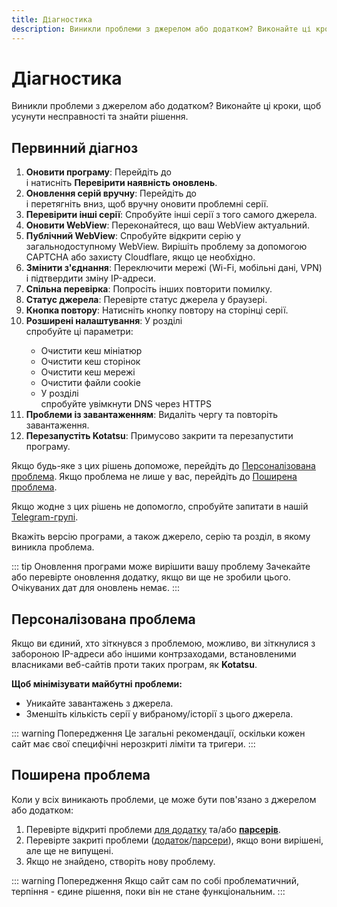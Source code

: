 ```yaml
---
title: Діагностика
description: Виникли проблеми з джерелом або додатком? Виконайте ці кроки, щоб усунути несправності та знайти рішення.
---
```


# Діагностика

Виникли проблеми з джерелом або додатком? Виконайте ці кроки, щоб усунути несправності та знайти рішення.

## Первинний діагноз

1. **Оновити програму**: Перейдіть до <nav to="about"> і натисніть **Перевірити наявність оновлень**.
1. **Оновлення серій вручну**: Перейдіть до <nav to="main_feed"> і перетягніть вниз, щоб вручну оновити проблемні серії.
1. **Перевірити інші серії**: Спробуйте інші серії з того самого джерела.
1. **Оновити WebView**: Переконайтеся, що ваш WebView актуальний.
1. **Публічний WebView**: Спробуйте відкрити серію у загальнодоступному WebView. Вирішіть проблему за допомогою CAPTCHA або захисту Cloudflare, якщо це необхідно.
1. **Змінити з'єднання**: Переключити мережі (Wi-Fi, мобільні дані, VPN) і підтвердити зміну IP-адреси.
1. **Спільна перевірка**: Попросіть інших повторити помилку.
1. **Статус джерела**: Перевірте статус джерела у браузері.
1. **Кнопка повтору**: Натисніть кнопку повтору на сторінці серії.
1. **Розширені налаштування**: У розділі <nav to="data"> спробуйте ці параметри:
    - Очистити кеш мініатюр
    - Очистити кеш сторінок
    - Очистити кеш мережі
    - Очистити файли cookie
    - У розділі <nav to="network"> спробуйте увімкнути DNS через HTTPS
1. **Проблеми із завантаженням**: Видаліть чергу та повторіть завантаження.
1. **Перезапустіть Kotatsu**: Примусово закрити та перезапустити програму.

Якщо будь-яке з цих рішень допоможе, перейдіть до [Персоналізована проблема](#personalized-issue).
Якщо проблема не лише у вас, перейдіть до [Поширена проблема](#widespread-issue).

Якщо жодне з цих рішень не допомогло, спробуйте запитати в нашій [Telegram-групі](https://t.me/kotatsuapp).

Вкажіть версію програми, а також джерело, серію та розділ, в якому виникла проблема.

::: tip Оновлення програми може вирішити вашу проблему
Зачекайте або перевірте оновлення додатку, якщо ви ще не зробили цього.
Очікуваних дат для оновлень немає.
:::

## Персоналізована проблема
Якщо ви єдиний, хто зіткнувся з проблемою, можливо, ви зіткнулися з забороною IP-адреси або іншими контрзаходами, встановленими власниками веб-сайтів проти таких програм, як **Kotatsu**.

**Щоб мінімізувати майбутні проблеми:**
- Уникайте завантажень з джерела.
- Зменшіть кількість серії у вибраному/історії з цього джерела.

::: warning Попередження
Це загальні рекомендації, оскільки кожен сайт має свої специфічні нерозкриті ліміти та тригери.
:::

## Поширена проблема
Коли у всіх виникають проблеми, це може бути пов'язано з джерелом або додатком:

1. Перевірте відкриті проблеми [для додатку](https://github.com/KotatsuApp/Kotatsu/issues) та/або [**парсерів**](https://github.com/KotatsuApp/kotatsu-parsers/issues).
1. Перевірте закриті проблеми ([додаток](https://github.com/KotatsuApp/Kotatsu/issues?q=is%3Aissue+is%3Aclosed)/[парсери](https://github.com/KotatsuApp/kotatsu-parsers/issues?q=is%3Aissue+is%3Aclosed)), якщо вони вирішені, але ще не випущені.
1. Якщо не знайдено, створіть нову проблему.

::: warning Попередження
Якщо сайт сам по собі проблематичний, терпіння - єдине рішення, поки він не стане функціональним.
:::